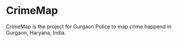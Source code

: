 # CrimeMap
CrimeMap is the project for Gurgaon Police to map crime happend in Gurgaon, Haryana, India.
